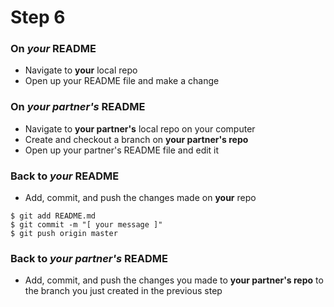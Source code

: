 # Step 6
### On *your* README
- Navigate to **your** local repo
- Open up your README file and make a change

### On *your partner's* README
- Navigate to **your partner's** local repo on your computer
- Create and checkout a branch on **your partner's repo**
- Open up your partner's README file and edit it

### Back to *your* README
- Add, commit, and push the changes made on **your** repo
```
$ git add README.md
$ git commit -m "[ your message ]"
$ git push origin master
```

### Back to *your partner's* README
- Add, commit, and push the changes you made to **your partner's repo** to the branch you just created in the previous step
